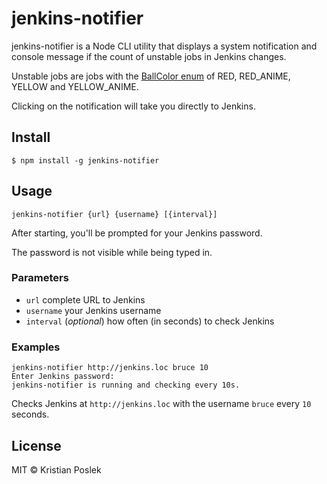 # jenkins-notifier

jenkins-notifier is a Node CLI utility that displays a system notification and console message if the count of unstable jobs in Jenkins changes.

Unstable jobs are jobs with the [BallColor enum](http://javadoc.jenkins-ci.org/hudson/model/BallColor.html) of RED, RED_ANIME, YELLOW and YELLOW_ANIME.

Clicking on the notification will take you directly to Jenkins.
 
## Install

```
$ npm install -g jenkins-notifier
```

## Usage

```
jenkins-notifier {url} {username} [{interval}]
```

After starting, you'll be prompted for your Jenkins password.

The password is not visible while being typed in.

### Parameters
- `url` complete URL to Jenkins
- `username` your Jenkins username
- `interval` (*optional*) how often (in seconds) to check Jenkins

### Examples
```
jenkins-notifier http://jenkins.loc bruce 10
Enter Jenkins password:
jenkins-notifier is running and checking every 10s.
```

Checks Jenkins at `http://jenkins.loc` with the username `bruce` every `10` seconds.

## License
MIT © Kristian Poslek

